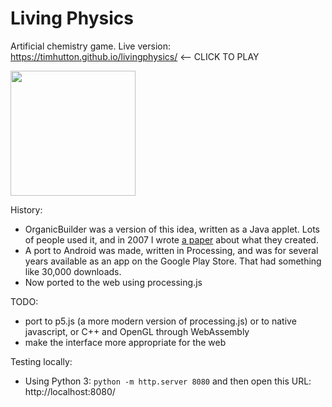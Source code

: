 Living Physics
==============

Artificial chemistry game. Live version: https://timhutton.github.io/livingphysics/  <-- CLICK TO PLAY

<a href="https://timhutton.github.io/livingphysics/"><img width="200px" src="https://user-images.githubusercontent.com/647092/69833661-3b8ac580-122d-11ea-95a8-a17bb135854a.png"></img></a>

History:
 - OrganicBuilder was a version of this idea, written as a Java applet. Lots of people used it, and in 2007 I wrote <a href="http://www.sq3.org.uk/papers/ob_report.pdf">a paper</a> about what they created.
 - A port to Android was made, written in Processing, and was for several years available as an app on the Google Play Store. That had something like 30,000 downloads.
 - Now ported to the web using processing.js
 
 TODO:
 - port to p5.js (a more modern version of processing.js) or to native javascript, or C++ and OpenGL through WebAssembly
 - make the interface more appropriate for the web

Testing locally:
 - Using Python 3: ```python -m http.server 8080``` and then open this URL: http://localhost:8080/
